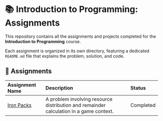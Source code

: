 # 📚 Introduction to Programming: Assignments

This repository contains all the assignments and projects completed for the **Introduction to Programming** course.

Each assignment is organized in its own directory, featuring a dedicated `README.md` file that explains the problem, solution, and code.

## 📝 Assignments

| Assignment Name | Description | Status |
| :-------------- | :---------- | :----- |
| [Iron Packs](./iron_packs/) | A problem involving resource distribution and remainder calculation in a game context. | Completed |


